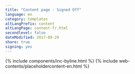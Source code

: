 ```yaml
---
title: "Content page - Signed Off"
language: en
category: templates
altLangPrefix: content
altLangPage: content-fr.html
secondlevel: false
dateModified: 2017-09-29
share: true
signing: yes
---
```

{% include components/inc-byline.html %}
{% include web-contents/placeholdercontent-en.html %}
